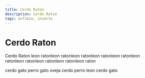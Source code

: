 ```yaml
---
title: Cerdo Raton
description: Cerdo Raton
tags: anfibio, insecto
---
```


# Cerdo Raton

Cerdo Raton leon ratonleon ratonleon ratonleon ratonleon ratonleon ratonleon ratonleon ratonleon ratonleon raton

cerdo gato perro gato oveja cerdo perro leon cerdo gato
